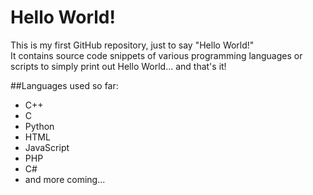 # Hello World!
This is my first GitHub repository, just to say "Hello World!"  
It contains source code snippets of various programming languages or
scripts to simply print out Hello World... and that's it!  

##Languages used so far:  
- C++
- C
- Python
- HTML
- JavaScript
- PHP
- C#
- and more coming...
